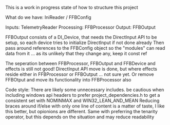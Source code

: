 This is a work in progress state of how to structure this project

What do we have:
IniReader / FFBConfig

Inputs: TelemetryReader
Processing: FFBProcessor
Output: FFBOutput

FFBOutput consists of a DI_Device, that needs the DirectInput API to be setup, so each device tries to initialize DirectInput if not done already
Then pass around references to the FFBConfig object so the "modules" can read data from it ... as its unlikely that they change any, keep it const ref

The seperation between FFBProcessor, FFBOutput and FFBDevice and effects is still not good! DirectInput API move is done, but where effects reside either in FFBProcessor or FFBOutput ... not sure yet. Or remove FFBOtput and move its functionality into FFBProcessor also

Code style:
There are likely some unnecessary includes. be cautious when including windows api headers to prefer project_dependencies.h to get a consistent set with NOMINMAX and WIN32_LEAN_AND_MEAN
Reducing braces around if/else with only one line of content is a matter of taste, I like this better, but opionions are different. Same with preferring the tenarity operator, but this depends on the situation and may reduce readability
